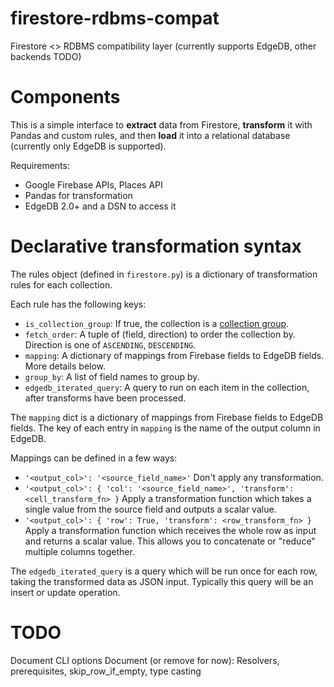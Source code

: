 # firestore-rdbms-compat
Firestore &lt;> RDBMS compatibility layer (currently supports EdgeDB, other backends TODO)

# Components

This is a simple interface to **extract** data from Firestore, **transform** it with Pandas and custom rules, and then **load** it into a relational database (currently only EdgeDB is supported).

Requirements:
 - Google Firebase APIs, Places API
 - Pandas for transformation
 - EdgeDB 2.0+ and a DSN to access it

# Declarative transformation syntax

The rules object (defined in `firestore.py`) is a dictionary of transformation rules for each collection.

Each rule has the following keys:

- `is_collection_group`: If true, the collection is a [collection group](https://firebase.blog/posts/2019/06/understanding-collection-group-queries).
- `fetch_order`: A tuple of (field, direction) to order the collection by. Direction is one of `ASCENDING`, `DESCENDING`.
- `mapping`: A dictionary of mappings from Firebase fields to EdgeDB fields. More details below.
- `group_by`: A list of field names to group by.
- `edgedb_iterated_query`: A query to run on each item in the collection, after transforms have been processed.

The `mapping` dict is a dictionary of mappings from Firebase fields to EdgeDB fields. The key of each entry in `mapping` is the name of the output column in EdgeDB.

Mappings can be defined in a few ways:

- `'<output_col>': '<source_field_name>'` Don't apply any transformation.
- `'<output_col>': { 'col': '<source_field_name>', 'transform': <cell_transform_fn> }` Apply a transformation function which takes a single value from the source field and outputs a scalar value.
- `'<output_col>': { 'row': True, 'transform': <row_transform_fn> }` Apply a transformation function which receives the whole row as input and returns a scalar value. This allows you to concatenate or "reduce" multiple columns together.

The `edgedb_iterated_query` is a query which will be run once for each row, taking the transformed data as JSON input. Typically this query will be an insert or update operation.

# TODO

Document CLI options
Document (or remove for now): Resolvers, prerequisites, skip_row_if_empty, type casting

